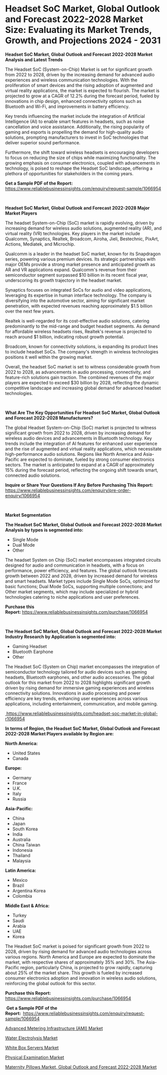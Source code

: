 <p><h1>Headset SoC Market, Global Outlook and Forecast 2022-2028 Market Size: Evaluating its Market Trends, Growth, and Projections 2024 - 2031</h1></p><p><strong>Headset SoC Market, Global Outlook and Forecast 2022-2028 Market Analysis and Latest Trends</strong></p>
<p><p>The Headset SoC (System-on-Chip) Market is set for significant growth from 2022 to 2028, driven by the increasing demand for advanced audio experiences and wireless communication technologies. With the proliferation of smart devices and the rising adoption of augmented and virtual reality applications, the market is expected to flourish. The market is projected to grow at a CAGR of 12.2% during the forecast period, fueled by innovations in chip design, enhanced connectivity options such as Bluetooth and Wi-Fi, and improvements in battery efficiency.</p><p>Key trends influencing the market include the integration of Artificial Intelligence (AI) to enable smart features in headsets, such as noise cancellation and voice assistance. Additionally, the rising popularity of gaming and esports is propelling the demand for high-quality audio solutions, prompting manufacturers to invest in SoC technologies that deliver superior sound performance.</p><p>Furthermore, the shift toward wireless headsets is encouraging developers to focus on reducing the size of chips while maximizing functionality. The growing emphasis on consumer electronics, coupled with advancements in technology, is poised to reshape the Headset SoC landscape, offering a plethora of opportunities for stakeholders in the coming years.</p></p>
<p><strong>Get a Sample PDF of the Report:&nbsp;</strong> <a href="https://www.reliablebusinessinsights.com/enquiry/request-sample/1066954">https://www.reliablebusinessinsights.com/enquiry/request-sample/1066954</a></p>
<p>&nbsp;</p>
<p><strong>Headset SoC Market, Global Outlook and Forecast 2022-2028 Major Market Players</strong></p>
<p><p>The headset System-on-Chip (SoC) market is rapidly evolving, driven by increasing demand for wireless audio solutions, augmented reality (AR), and virtual reality (VR) technologies. Key players in the market include Qualcomm, Synaptics, Realtek, Broadcom, Airoha, Jieli, Bestechnic, PixArt, Actions, Mediatek, and Microchip.</p><p>Qualcomm is a leader in the headset SoC market, known for its Snapdragon series, powering various premium devices. Its strategic partnerships with major OEMs provide a strong market presence and anticipated growth as AR and VR applications expand. Qualcomm's revenue from their semiconductor segment surpassed $10 billion in its recent fiscal year, underscoring its growth trajectory in the headset market.</p><p>Synaptics focuses on integrated SoCs for audio and video applications, leveraging its expertise in human interface technology. The company is diversifying into the automotive sector, aiming for significant market penetration, with expected revenues reaching approximately $1.5 billion over the next few years.</p><p>Realtek is well-regarded for its cost-effective audio solutions, catering predominantly to the mid-range and budget headset segments. As demand for affordable wireless headsets rises, Realtek's revenue is projected to reach around $1 billion, indicating robust growth potential.</p><p>Broadcom, known for connectivity solutions, is expanding its product lines to include headset SoCs. The company's strength in wireless technologies positions it well within the growing market.</p><p>Overall, the headset SoC market is set to witness considerable growth from 2022 to 2028, as advancements in audio processing, connectivity, and feature-rich solutions gain traction. The combined revenues of the major players are expected to exceed $30 billion by 2028, reflecting the dynamic competitive landscape and increasing global demand for advanced headset technologies.</p></p>
<p>&nbsp;</p>
<p><strong>What Are The Key Opportunities For Headset SoC Market, Global Outlook and Forecast 2022-2028 Manufacturers?</strong></p>
<p><p>The global Headset System-on-Chip (SoC) market is projected to witness significant growth from 2022 to 2028, driven by increasing demand for wireless audio devices and advancements in Bluetooth technology. Key trends include the integration of AI features for enhanced user experience and the rise of augmented and virtual reality applications, which necessitate high-performance audio solutions. Regions like North America and Asia-Pacific are expected to dominate, fueled by strong consumer electronics sectors. The market is anticipated to expand at a CAGR of approximately 15% during the forecast period, reflecting the ongoing shift towards smart, connected audio solutions.</p></p>
<p><strong>Inquire or Share Your Questions If Any Before Purchasing This Report:</strong> <a href="https://www.reliablebusinessinsights.com/enquiry/pre-order-enquiry/1066954">https://www.reliablebusinessinsights.com/enquiry/pre-order-enquiry/1066954</a></p>
<p>&nbsp;</p>
<p><strong>Market Segmentation</strong></p>
<p><strong>The Headset SoC Market, Global Outlook and Forecast 2022-2028 Market Analysis by types is segmented into:</strong></p>
<p><ul><li>Single Mode</li><li>Dual Mode</li><li>Other</li></ul></p>
<p><p>The headset System on Chip (SoC) market encompasses integrated circuits designed for audio and communication in headsets, with a focus on performance, power efficiency, and features. The global outlook forecasts growth between 2022 and 2028, driven by increased demand for wireless and smart headsets. Market types include Single Mode SoCs, optimized for basic functions; Dual Mode SoCs, supporting multiple connections; and Other market segments, which may include specialized or hybrid technologies catering to niche applications and user preferences.</p></p>
<p><strong>Purchase this Report:&nbsp;</strong><a href="https://www.reliablebusinessinsights.com/purchase/1066954">https://www.reliablebusinessinsights.com/purchase/1066954</a></p>
<p>&nbsp;</p>
<p><strong>The Headset SoC Market, Global Outlook and Forecast 2022-2028 Market Industry Research by Application is segmented into:</strong></p>
<p><ul><li>Gaming Headset</li><li>Bluetooth Earphone</li><li>Other</li></ul></p>
<p><p>The Headset SoC (System on Chip) market encompasses the integration of semiconductor technology tailored for audio devices such as gaming headsets, Bluetooth earphones, and other audio accessories. The global outlook for this market from 2022 to 2028 highlights significant growth driven by rising demand for immersive gaming experiences and wireless connectivity solutions. Innovations in audio processing and power efficiency are key trends, enhancing user experiences across various applications, including entertainment, communication, and mobile gaming.</p></p>
<p><a href="https://www.reliablebusinessinsights.com/headset-soc-market-in-global-r1066954">&nbsp;https://www.reliablebusinessinsights.com/headset-soc-market-in-global-r1066954</a></p>
<p><strong>In terms of Region, the Headset SoC Market, Global Outlook and Forecast 2022-2028 Market Players available by Region are:</strong></p>
<p>
    <p> <strong> North America: </strong>
        <ul>
            <li>United States</li>
            <li>Canada</li>
        </ul>
        </p> 
    <p> <strong> Europe: </strong>
        <ul>
            <li>Germany</li>
            <li>France</li>
            <li>U.K.</li>
            <li>Italy</li>
            <li>Russia</li>
        </ul>
        </p> 
    <p> <strong> Asia-Pacific: </strong>
        <ul>
            <li>China</li>
            <li>Japan</li>
            <li>South Korea</li>
            <li>India</li>
            <li>Australia</li>
            <li>China Taiwan</li>
            <li>Indonesia</li>
            <li>Thailand</li>
            <li>Malaysia</li>
        </ul>
        </p> 
    <p> <strong> Latin America: </strong>
        <ul>
            <li>Mexico</li>
            <li>Brazil</li>
            <li>Argentina Korea</li>
            <li>Colombia</li>
        </ul>
        </p> 
    <p> <strong> Middle East & Africa: </strong>
        <ul>
            <li>Turkey</li>
            <li>Saudi</li>
            <li>Arabia</li>
            <li>UAE</li>
            <li>Korea</li>
        </ul>
    </p>
    </p>
<p><p>The Headset SoC market is poised for significant growth from 2022 to 2028, driven by rising demand for advanced audio technologies across various regions. North America and Europe are expected to dominate the market, with respective shares of approximately 35% and 30%. The Asia-Pacific region, particularly China, is projected to grow rapidly, capturing about 25% of the market share. This growth is fueled by increased consumer electronics adoption and innovation in wireless audio solutions, reinforcing the global outlook for this sector.</p></p>
<p><strong>Purchase this Report: </strong><a href="https://www.reliablebusinessinsights.com/purchase/1066954">https://www.reliablebusinessinsights.com/purchase/1066954</a></p>
<p>&nbsp;<strong>Get a Sample PDF of the Report:&nbsp;&nbsp;</strong><a href="https://www.reliablebusinessinsights.com/enquiry/request-sample/1066954">https://www.reliablebusinessinsights.com/enquiry/request-sample/1066954</a></p>
<p><strong></strong></p>
<p><p><a href="https://issuu.com/reportprime-2/docs/advanced-metering-infrastructure-am_3949e801e217b5">Advanced Metering Infrastructure (AMI) Market</a></p><p><a href="https://www.linkedin.com/pulse/water-electrolysis-market-trends-detailed-study-its-segmentation-gdb4f?trackingId=xlk5ltp%2BSi6plvxqwKSAdA%3D%3D">Water Electrolysis Market</a></p><p><a href="https://www.linkedin.com/pulse/white-box-servers-market-global-share-ranking-overall-yqnxf?trackingId=V0IXpJFgRV%2B2ONVZj6cgWA%3D%3D">White Box Servers Market</a></p><p><a href="https://www.linkedin.com/pulse/global-physical-examination-market-sector-types-applications-wmrje?trackingId=IHKALEkIRpe4K1ZMB95gUA%3D%3D">Physical Examination Market</a></p><p><a href="https://github.com/seamusocallaghan/Market-Research-Report-List-1/blob/main/maternity-pillows-market-global-outlook-and-forecast-2022-2028-market.md">Maternity Pillows Market, Global Outlook and Forecast 2022-2028 Market</a></p></p>